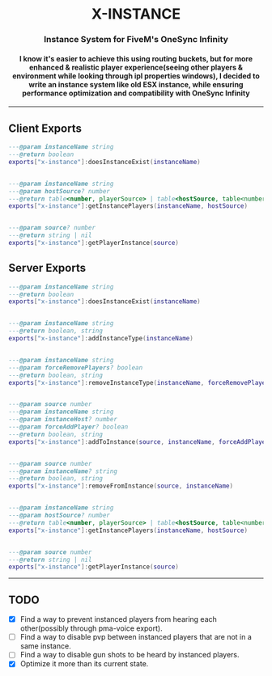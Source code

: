 <h1 align="center"><b>X-INSTANCE</b></h1>

<h3 align="center">Instance System for FiveM's OneSync Infinity</h3>

<h4 align="center">I know it's easier to achieve this using routing buckets, but for more enhanced & realistic player experience(seeing other players & environment while looking through ipl properties windows), I decided to write an instance system like old ESX instance, while ensuring performance optimization and compatibility with OneSync Infinity</h3>



<hr>

## Client Exports
```lua
---@param instanceName string
---@return boolean
exports["x-instance"]:doesInstanceExist(instanceName)


---@param instanceName string
---@param hostSource? number
---@return table<number, playerSource> | table<hostSource, table<number, playerSource>> | nil
exports["x-instance"]:getInstancePlayers(instanceName, hostSource)


---@param source? number
---@return string | nil
exports["x-instance"]:getPlayerInstance(source)
```

## Server Exports
```lua
---@param instanceName string
---@return boolean
exports["x-instance"]:doesInstanceExist(instanceName)


---@param instanceName string
---@return boolean, string
exports["x-instance"]:addInstanceType(instanceName)


---@param instanceName string
---@param forceRemovePlayers? boolean
---@return boolean, string
exports["x-instance"]:removeInstanceType(instanceName, forceRemovePlayers)


---@param source number
---@param instanceName string
---@param instanceHost? number
---@param forceAddPlayer? boolean
---@return boolean, string
exports["x-instance"]:addToInstance(source, instanceName, forceAddPlayer)


---@param source number
---@param instanceName? string
---@return boolean, string
exports["x-instance"]:removeFromInstance(source, instanceName)


---@param instanceName string
---@param hostSource? number
---@return table<number, playerSource> | table<hostSource, table<number, playerSource>> | nil
exports["x-instance"]:getInstancePlayers(instanceName, hostSource)


---@param source number
---@return string | nil
exports["x-instance"]:getPlayerInstance(source)
```
<hr>


## TODO
- [x] Find a way to prevent instanced players from hearing each other(possibly through pma-voice export).
- [ ] Find a way to disable pvp between instanced players that are not in a same instance.
- [ ] Find a way to disable gun shots to be heard by instanced players.
- [x] Optimize it more than its current state.